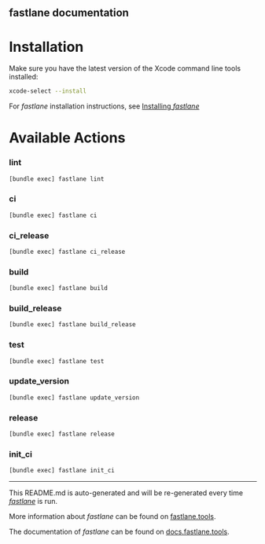 fastlane documentation
----

# Installation

Make sure you have the latest version of the Xcode command line tools installed:

```sh
xcode-select --install
```

For _fastlane_ installation instructions, see [Installing _fastlane_](https://docs.fastlane.tools/#installing-fastlane)

# Available Actions

### lint

```sh
[bundle exec] fastlane lint
```



### ci

```sh
[bundle exec] fastlane ci
```



### ci_release

```sh
[bundle exec] fastlane ci_release
```



### build

```sh
[bundle exec] fastlane build
```



### build_release

```sh
[bundle exec] fastlane build_release
```



### test

```sh
[bundle exec] fastlane test
```



### update_version

```sh
[bundle exec] fastlane update_version
```



### release

```sh
[bundle exec] fastlane release
```



### init_ci

```sh
[bundle exec] fastlane init_ci
```



----

This README.md is auto-generated and will be re-generated every time [_fastlane_](https://fastlane.tools) is run.

More information about _fastlane_ can be found on [fastlane.tools](https://fastlane.tools).

The documentation of _fastlane_ can be found on [docs.fastlane.tools](https://docs.fastlane.tools).
